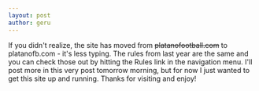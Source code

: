 ```yaml
---
layout: post
author: geru
---
```

If you didn't realize, the site has moved from <del>platanofootball.com</del> to platanofb.com - it's less typing. The rules from last year are the same and you can check those out by hitting the Rules link in the navigation menu. I'll post more in this very post tomorrow morning, but for now I just wanted to get this site up and running. Thanks for visiting and enjoy!